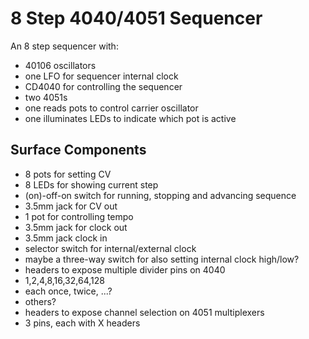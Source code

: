 # 8 Step 4040/4051 Sequencer

An 8 step sequencer with:
 * 40106 oscillators
  * one LFO for sequencer internal clock
 * CD4040 for controlling the sequencer
 * two 4051s
  * one reads pots to control carrier oscillator
  * one illuminates LEDs to indicate which pot is active

## Surface Components

 * 8 pots for setting CV
 * 8 LEDs for showing current step
 * (on)-off-on switch for running, stopping and advancing sequence
 * 3.5mm jack for CV out
 * 1 pot for controlling tempo
 * 3.5mm jack for clock out
 * 3.5mm jack  clock in
 * selector switch for internal/external clock
  * maybe a three-way switch for also setting internal clock high/low?
 * headers to expose multiple divider pins on 4040
  * 1,2,4,8,16,32,64,128
  * each once, twice, ...?
  * others?
 * headers to expose channel selection on 4051 multiplexers
  * 3 pins, each with X headers

